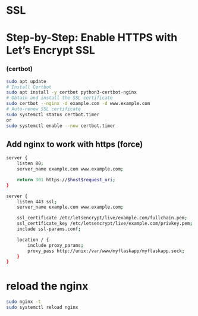 # SSL


# Step-by-Step: Enable HTTPS with Let’s Encrypt SSL
### (certbot)

```bash
sudo apt update
# Install Certbot
sudo apt install -y certbot python3-certbot-nginx
# Obtain and install the SSL certificate
sudo certbot --nginx -d example.com -d www.example.com
# Auto-renew SSL certificate
sudo systemctl status certbot.timer
or
sudo systemctl enable --now certbot.timer
```


## Add nginx to work with https (force)
```bash
server {
    listen 80;
    server_name example.com www.example.com;

    return 301 https://$host$request_uri;
}

server {
    listen 443 ssl;
    server_name example.com www.example.com;

    ssl_certificate /etc/letsencrypt/live/example.com/fullchain.pem;
    ssl_certificate_key /etc/letsencrypt/live/example.com/privkey.pem;
    include ssl-params.conf;

    location / {
        include proxy_params;
        proxy_pass http://unix:/var/www/myflaskapp/myflaskapp.sock;
    }
}
```

# reload the nginx
```bash
sudo nginx -t
sudo systemctl reload nginx
```

